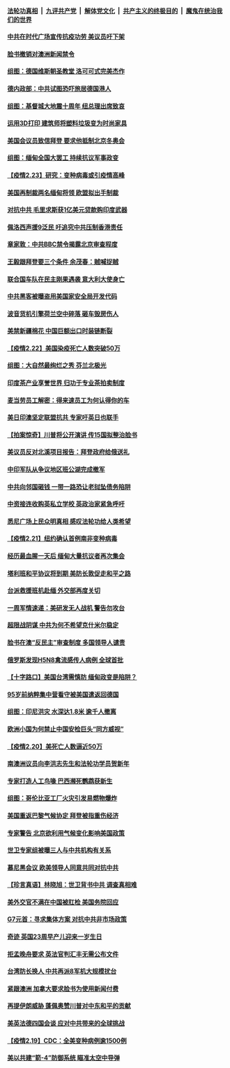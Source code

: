 

####  [法轮功真相](../../../../basic/blob/master/README.md?t=02240231) &nbsp;|&nbsp; [九评共产党](../../../../9ping.md/blob/master/README.md?t=02240231) &nbsp;|&nbsp; [解体党文化](../../../../jtdwh.md/blob/master/README.md?t=02240231)  &nbsp;|&nbsp; [共产主义的终极目的](../../../../gczydzjmd.md/blob/master/README.md?t=02240231) &nbsp;|&nbsp; [魔鬼在统治我们的世界](../../../../mgztzwmdsj.md/blob/master/README.md?t=02240231) 

#### [中共在时代广场宣传抗疫功劳 美议员吁下架](../pages/nsc418/n12770386.md?t=02240231) 

#### [脸书撤销对澳洲新闻禁令](../pages/nsc418/n12770156.md?t=02240231) 

#### [组图：德国维斯朝圣教堂 洛可可式完美杰作](../pages/nsc418/n12769348.md?t=02240231) 

#### [德内政部：中共试图恐吓旅居德国港人](../pages/nsc418/n12770308.md?t=02240231) 

#### [组图：基督城大地震十周年 纽总理出席致哀](../pages/nsc418/n12768775.md?t=02240231) 

#### [运用3D打印 建筑师将塑料垃圾变为时尚家具](../pages/nsc418/n12768626.md?t=02240231) 

#### [美国会议员致信拜登 要求他抵制北京冬奥会](../pages/nsc418/n12770180.md?t=02240231) 

#### [组图：缅甸全国大罢工 持续抗议军事政变](../pages/nsc418/n12769799.md?t=02240231) 

#### [【疫情2.23】研究：变种病毒或引疫情高峰](../pages/nsc418/n12769518.md?t=02240231) 

#### [美国再制裁两名缅甸将领 欧盟拟出手制裁](../pages/nsc418/n12769338.md?t=02240231) 

#### [对抗中共 毛里求斯获1亿美元贷款购印度武器](../pages/nsc418/n12769174.md?t=02240231) 

#### [佩洛西声援9泛民 吁追究中共压制香港责任](../pages/nsc418/n12768673.md?t=02240231) 

#### [章家敦：中共BBC禁令揭露北京审查程度](../pages/nsc418/n12768363.md?t=02240231) 

#### [王毅跟拜登要三个条件 余茂春：贼喊捉贼](../pages/nsc418/n12768125.md?t=02240231) 

#### [联合国车队在民主刚果遇袭 意大利大使身亡](../pages/nsc418/n12768044.md?t=02240231) 

#### [中共黑客被曝盗用美国家安全局开发代码](../pages/nsc418/n12767908.md?t=02240231) 

#### [波音货机引擎荷兰空中碎落 砸车毁房伤人](../pages/nsc418/n12767889.md?t=02240231) 

#### [美禁新疆棉花 中国巨额出口时装链断裂](../pages/nsc418/n12767933.md?t=02240231) 

#### [【疫情2.22】美国染疫死亡人数突破50万](../pages/nsc418/n12767220.md?t=02240231) 

#### [组图：大自然最绚烂之秀 芬兰北极光](../pages/nsc418/n12767610.md?t=02240231) 

#### [印度茶产业享誉世界 归功于专业茶拍卖制度](../pages/nsc418/n12766605.md?t=02240231) 

#### [麦当劳员工解密：得来速员工为何认得你的车](../pages/nsc418/n12766534.md?t=02240231) 

#### [美日印澳坚定联盟抗共 专家吁英日也联手](../pages/nsc418/n12766502.md?t=02240231) 

#### [【拍案惊奇】川普将公开演讲 传15国拟整治脸书](../pages/nsc418/n12766354.md?t=02240231) 

#### [美议员反对北溪项目报告：拜登政府给俄送礼](../pages/nsc418/n12766549.md?t=02240231) 

#### [中印军队从争议地区班公湖完成撤军](../pages/nsc418/n12765907.md?t=02240231) 

#### [中共向邻国砸钱 一带一路恐让老挝坠债务陷阱](../pages/nsc418/n12765822.md?t=02240231) 

#### [中资接连收购英私立学校 英政治家紧急呼吁](../pages/nsc418/n12765815.md?t=02240231) 

#### [悉尼广场上民众明真相 感叹法轮功给人类希望](../pages/nsc418/n12765455.md?t=02240231) 

#### [【疫情2.21】纽约确认首例南非变种病毒](../pages/nsc418/n12765333.md?t=02240231) 

#### [经历最血腥一天后 缅甸大量抗议者再次集会](../pages/nsc418/n12765656.md?t=02240231) 

#### [塔利班和平协议将到期 美防长敦促走和平之路](../pages/nsc418/n12765645.md?t=02240231) 

#### [台派救援班机赴缅 外交部再度关切](../pages/nsc418/n12765615.md?t=02240231) 

#### [一周军情速递：美研发无人战机 警告勿攻台](../pages/nsc418/n12764729.md?t=02240231) 

#### [超限战阴谋 中共为何不希望克什米尔稳定](../pages/nsc418/n12759043.md?t=02240231) 

#### [脸书在澳“反民主”审查制度 多国领导人谴责](../pages/nsc418/n12764923.md?t=02240231) 

#### [俄罗斯发现H5N8禽流感传人病例 全球首批](../pages/nsc418/n12764938.md?t=02240231) 

#### [【十字路口】美国台湾需慎防 缅甸政变是陷阱？](../pages/nsc418/n12763649.md?t=02240231) 

#### [95岁前纳粹集中营看守被美国遣返回德国](../pages/nsc418/n12764650.md?t=02240231) 

#### [组图：印尼洪灾 水深达1.8米 逾千人撤离](../pages/nsc418/n12764725.md?t=02240231) 

#### [欧洲小国为何禁止中国安检巨头“同方威视”](../pages/nsc418/n12764360.md?t=02240231) 

#### [【疫情2.20】美死亡人数逼近50万](../pages/nsc418/n12764165.md?t=02240231) 

#### [南澳洲议员向李洪志先生和法轮功学员贺新年](../pages/nsc418/n12764396.md?t=02240231) 

#### [专家打造人工鸟喙 巴西濒死鹦鹉获新生](../pages/nsc418/n12763747.md?t=02240231) 

#### [组图：哥伦比亚工厂火灾引发易燃物爆炸](../pages/nsc418/n12764103.md?t=02240231) 

#### [美国重返巴黎气候协定 拜登被指重伤经济](../pages/nsc418/n12763889.md?t=02240231) 

#### [专家警告 北京欲利用气候变化影响美国政策](../pages/nsc418/n12763741.md?t=02240231) 

#### [世卫专家组被曝三人与中共机构有关系](../pages/nsc418/n12763181.md?t=02240231) 

#### [慕尼黑会议 欧美领导人同意共同对抗中共](../pages/nsc418/n12763330.md?t=02240231) 

#### [【珍言真语】林晓旭：世卫背书中共 调查真相难](../pages/nsc418/n12763275.md?t=02240231) 

#### [美外交官不满在中国被肛检 美国务院回应](../pages/nsc418/n12763125.md?t=02240231) 

#### [G7元首：寻求集体方案 对抗中共非市场政策](../pages/nsc418/n12763062.md?t=02240231) 

#### [奇迹 英国23周早产儿迎来一岁生日](../pages/nsc418/n12762528.md?t=02240231) 

#### [拒孟晚舟要求 英法官判汇丰无需公布文件](../pages/nsc418/n12762895.md?t=02240231) 

#### [台湾防长换人 中共再派8军机大规模扰台](../pages/nsc418/n12762894.md?t=02240231) 

#### [紧跟澳洲 加拿大要求脸书为使用新闻付费](../pages/nsc418/n12762640.md?t=02240231) 

#### [再提伊朗威胁 蓬佩奥赞川普对中东和平的贡献](../pages/nsc418/n12762618.md?t=02240231) 

#### [美英法德四国会谈 应对中共带来的全球挑战](../pages/nsc418/n12762201.md?t=02240231) 

#### [【疫情2.19】CDC：全美变种病例逾1500例](../pages/nsc418/n12762114.md?t=02240231) 

#### [美以共建“箭-4”防御系统 瞄准太空中导弹](../pages/nsc418/n12761335.md?t=02240231) 

